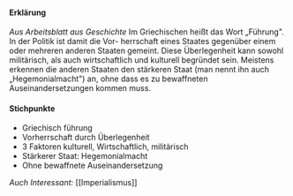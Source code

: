 #### Erklärung 
*Aus Arbeitsblatt aus Geschichte*
Im Griechischen heißt das Wort „Führung". In der Politik ist damit die Vor- herrschaft eines Staates gegenüber einem oder mehreren anderen Staaten gemeint. Diese Überlegenheit kann sowohl militärisch, als auch wirtschaftlich und kulturell begründet sein. Meistens erkennen die anderen Staaten den stärkeren Staat (man nennt ihn auch „Hegemonialmacht") an, ohne dass es zu bewaffneten Auseinandersetzungen kommen muss.

#### Stichpunkte
- Griechisch führung
- Vorherrschaft durch Überlegenheit
- 3 Faktoren kulturell, Wirtschaftlich, militärisch
- Stärkerer Staat: Hegemonialmacht
- Ohne bewaffnete Auseinandersetzung

*Auch Interessant:*
[[Imperialismus]]